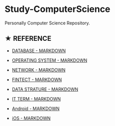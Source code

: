 # Study-ComputerScience
Personally Computer Science Repository.

## ★ REFERENCE

* [DATABASE - MARKDOWN](https://github.com/ChangYeop-Yang/Study-DataBase/blob/master/README.md)

* [OPERATING SYSTEM - MARKDOWN](https://github.com/ChangYeop-Yang/Study-ComputerScience/blob/master/Operating-System.md)

* [NETWORK - MARKDOWN](https://github.com/ChangYeop-Yang/Study-ComputerScience/blob/master/%5BComputer-Science%5D%20Network/Network.md)

* [FINTECT - MARKDOWN](https://github.com/ChangYeop-Yang/Study-ComputerScience/blob/master/%5BComputer-Science%5D%20FinTech/FinTech.md)

* [DATA STRATURE - MARKDOWN](https://github.com/ChangYeop-Yang/Study-DataStructure/blob/master/README.md)

* [IT TERM - MARKDOWN](https://github.com/ChangYeop-Yang/Study-ComputerScience/blob/master/IT-Term.md)

* [Android - MARKDOWN](https://github.com/ChangYeop-Yang/Study-Android/blob/master/Android.md)

* [iOS - MARKDOWN]()
